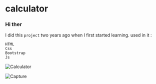 # calculator

### Hi ther

I did this `project` two years ago when I first started learning.
used in it :

```
HTML
Css
Bootstrap
Js
```

![Calculator](https://github.com/ahmedmohamedag/calculator_0/assets/145150395/cf53dbe4-cca7-4f8e-b6ba-b82e031bbbc6)

![Capture](https://github.com/ahmedmohamedag/calculator_0/assets/145150395/7194cfdb-87ce-4781-80fd-8c9224f74339)
